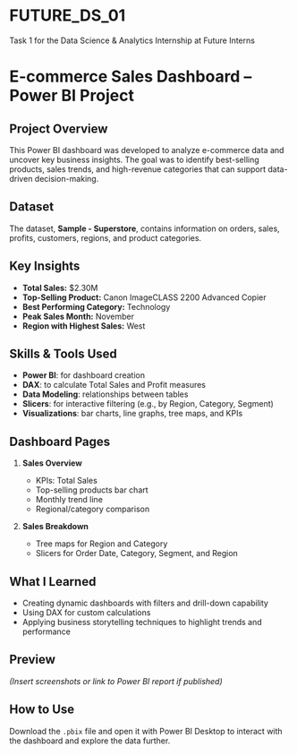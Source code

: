 # FUTURE_DS_01
Task 1 for the Data Science &amp; Analytics Internship at Future Interns

# E-commerce Sales Dashboard – Power BI Project

## Project Overview

This Power BI dashboard was developed to analyze e-commerce data and uncover key business insights. The goal was to identify best-selling products, sales trends, and high-revenue categories that can support data-driven decision-making.

## Dataset

The dataset, **Sample - Superstore**, contains information on orders, sales, profits, customers, regions, and product categories.

## Key Insights

- **Total Sales:** $2.30M
- **Top-Selling Product:** Canon ImageCLASS 2200 Advanced Copier
- **Best Performing Category:** Technology
- **Peak Sales Month:** November
- **Region with Highest Sales:** West

## Skills & Tools Used

- **Power BI**: for dashboard creation
- **DAX**: to calculate Total Sales and Profit measures
- **Data Modeling**: relationships between tables
- **Slicers**: for interactive filtering (e.g., by Region, Category, Segment)
- **Visualizations**: bar charts, line graphs, tree maps, and KPIs

## Dashboard Pages

1. **Sales Overview**
   - KPIs: Total Sales
   - Top-selling products bar chart
   - Monthly trend line
   - Regional/category comparison

2. **Sales Breakdown**
   - Tree maps for Region and Category
   - Slicers for Order Date, Category, Segment, and Region

## What I Learned

- Creating dynamic dashboards with filters and drill-down capability
- Using DAX for custom calculations
- Applying business storytelling techniques to highlight trends and performance

## Preview

*(Insert screenshots or link to Power BI report if published)*

## How to Use

Download the `.pbix` file and open it with Power BI Desktop to interact with the dashboard and explore the data further.


